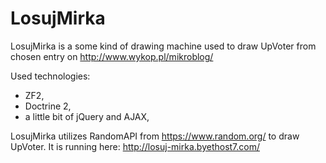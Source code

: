 # LosujMirka
LosujMirka is a some kind of drawing machine used to draw UpVoter from chosen entry on http://www.wykop.pl/mikroblog/

Used technologies:
- ZF2,
- Doctrine 2,
- a little bit of jQuery and AJAX,

LosujMirka utilizes RandomAPI from https://www.random.org/ to draw UpVoter.
It is running here: http://losuj-mirka.byethost7.com/
